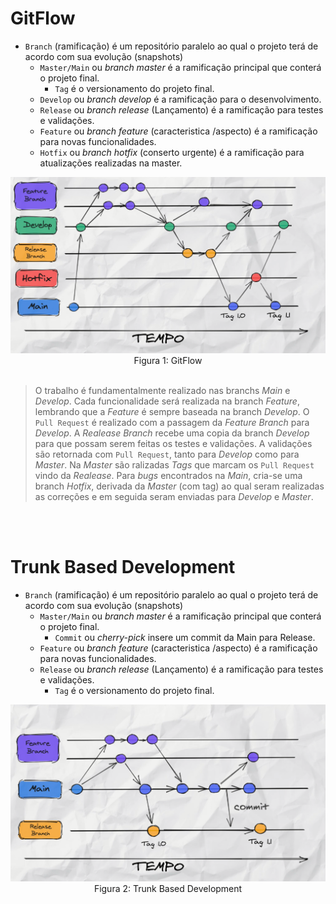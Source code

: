 # GitFlow


- `Branch` (ramificação) é um repositório paralelo ao qual o projeto terá de acordo com sua evolução (snapshots) 
  - `Master/Main` ou _branch master_ é a ramificação principal que conterá o projeto final.
    - `Tag` é o versionamento do projeto final.
  - `Develop` ou _branch  develop_ é a ramificação para o desenvolvimento.
  - `Release` ou _branch release_ (Lançamento) é a ramificação para testes e validações.
  - `Feature` ou _branch feature_ (caracteristica /aspecto) é a ramificação para novas funcionalidades.
  - `Hotfix` ou _branch hotfix_ (conserto urgente) é a ramificação para atualizações realizadas na master.

<img src="https://github.com/fabiomarotti/Annotations/blob/main/Git/GitFlow/img/img_gitflow.png"  width="1024" height="" />
<div align="center"> Figura 1: GitFlow </div>
<br />

> O trabalho é fundamentalmente realizado nas branchs *Main* e *Develop*. 
> Cada funcionalidade será realizada na branch *Feature*, lembrando que a *Feature* é sempre baseada na branch *Develop*.
> O `Pull Request` é realizado com a passagem da *Feature Branch* para *Develop*. 
> A *Realease Branch* recebe uma copia da branch *Develop* para que possam serem feitas os testes e validações.
> A validações são retornada com `Pull Request`, tanto para *Develop* como para *Master*. 
> Na *Master* são ralizadas *Tags* que marcam os `Pull Request` vindo da *Realease*. 
> Para _bugs_ encontrados na *Main*, cria-se uma branch *Hotfix*, derivada da *Master* (com tag) ao qual seram realizadas as correções e em seguida seram enviadas para *Develop* e *Master*. 
<br />
<br />


# Trunk Based Development

- `Branch` (ramificação) é um repositório paralelo ao qual o projeto terá de acordo com sua evolução (snapshots) 
  - `Master/Main` ou _branch master_ é a ramificação principal que conterá o projeto final.
    - `Commit` ou _cherry-pick_ insere um commit da Main para Release.
  - `Feature` ou _branch feature_ (caracteristica /aspecto) é a ramificação para novas funcionalidades.
  - `Release` ou _branch release_ (Lançamento) é a ramificação para testes e validações.
    - `Tag` é o versionamento do projeto final.  
  
<img src="https://github.com/fabiomarotti/Annotations/blob/main/Git/GitFlow/img/img_trunk_pick.png"  width="1024" height="" />
<div align="center"> Figura 2: Trunk Based Development </div>
<br />
